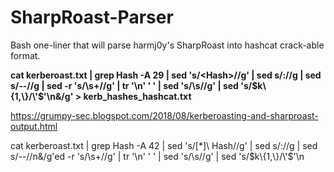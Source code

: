 # SharpRoast-Parser
Bash one-liner that will parse harmj0y's SharpRoast into hashcat crack-able format.

**cat kerberoast.txt | grep Hash -A 29 | sed 's/\<Hash\>//g' | sed s/://g | sed s/--//g | sed -r 's/\s+//g' | tr '\n' ' ' | sed 's/\s//g' | sed 's/$k\{1,\}/\'$'\n&/g' > kerb_hashes_hashcat.txt**

https://grumpy-sec.blogspot.com/2018/08/kerberoasting-and-sharproast-output.html




cat kerberoast.txt | grep Hash -A 42 | sed 's/\[\*\]\ Hash//g' | sed s/://g | sed s/--//n&/g'ed -r 's/\s+//g' | tr '\n' ' ' | sed 's/\s//g' | sed 's/$k\{1,\}/\'$'\n

